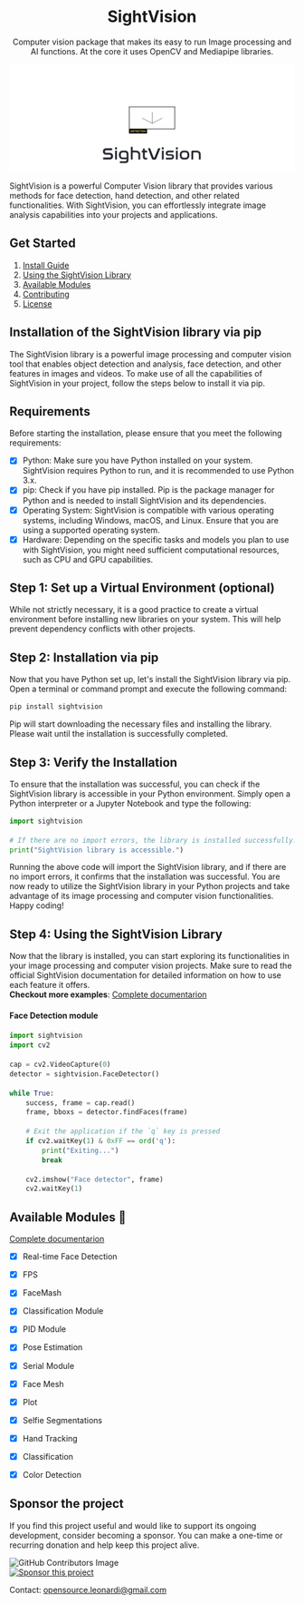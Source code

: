 <div align=center>
  <h1 align=center>SightVision</h1>
  <p align=center>Computer vision package that makes its easy to run Image processing and AI functions. At the core it uses OpenCV and Mediapipe libraries.</p>
</div>
<img src="git-images/sightvision.jpg" alt="Snake logo">

SightVision is a powerful Computer Vision library that provides various methods for face detection, hand detection, and other related functionalities. With SightVision, you can effortlessly integrate image analysis capabilities into your projects and applications.
## Get Started
1. [Install Guide](#install-guide)
2. [Using the SightVision Library](#use)
3. [Available Modules](#module)
4. [Contributing](CONTRIBUTING.md)
5. [License](LICENSE.md)

## Installation of the SightVision library via pip
The SightVision library is a powerful image processing and computer vision tool that enables object detection and analysis, face detection, and other features in images and videos. To make use of all the capabilities of SightVision in your project, follow the steps below to install it via pip.

## Requirements
Before starting the installation, please ensure that you meet the following requirements:
- [x] Python: Make sure you have Python installed on your system. SightVision requires Python to run, and it is recommended to use Python 3.x.
- [x] pip: Check if you have pip installed. Pip is the package manager for Python and is needed to install SightVision and its dependencies.
- [x] Operating System: SightVision is compatible with various operating systems, including Windows, macOS, and Linux. Ensure that you are using a supported operating system.
- [x] Hardware: Depending on the specific tasks and models you plan to use with SightVision, you might need sufficient computational resources, such as CPU and GPU capabilities.

## Step 1: Set up a Virtual Environment (optional)

While not strictly necessary, it is a good practice to create a virtual environment before installing new libraries on your system. This will help prevent dependency conflicts with other projects.

## Step 2: Installation via pip
Now that you have Python set up, let's install the SightVision library via pip. Open a terminal or command prompt and execute the following command:
```sh
pip install sightvision
```
Pip will start downloading the necessary files and installing the library. Please wait until the installation is successfully completed.

## Step 3: Verify the Installation

To ensure that the installation was successful, you can check if the SightVision library is accessible in your Python environment. Simply open a Python interpreter or a Jupyter Notebook and type the following:
```python
import sightvision

# If there are no import errors, the library is installed successfully.
print("SightVision library is accessible.")
```
Running the above code will import the SightVision library, and if there are no import errors, it confirms that the installation was successful. You are now ready to utilize the SightVision library in your Python projects and take advantage of its image processing and computer vision functionalities. Happy coding!

<h2><a id="use">Step 4: Using the SightVision Library</a></h2>


Now that the library is installed, you can start exploring its functionalities in your image processing and computer vision projects. Make sure to read the official SightVision documentation for detailed information on how to use each feature it offers.
<br>**Checkout more examples**: [Complete documentarion](https://github.com/rexionmars/SightVision/wiki)
#### Face Detection module
```python
import sightvision
import cv2

cap = cv2.VideoCapture(0)
detector = sightvision.FaceDetector()

while True:
    success, frame = cap.read()
    frame, bboxs = detector.findFaces(frame)

    # Exit the application if the `q` key is pressed
    if cv2.waitKey(1) & 0xFF == ord('q'):
        print("Exiting...")
        break

    cv2.imshow("Face detector", frame)
    cv2.waitKey(1)
```

<h2><a id="module">Available Modules 🧩</a></h2>

[Complete documentarion](https://github.com/rexionmars/SightVision/wiki)
- [x] Real-time Face Detection
- [X] FPS
- [x] FaceMash
- [x] Classification Module
- [x] PID Module
- [x] Pose Estimation
- [x] Serial Module
- [x] Face Mesh
- [x] Plot
- [x] Selfie Segmentations
- [x] Hand Tracking
- [x] Classification
- [x] Color Detection


## Sponsor the project

If you find this project useful and would like to support its ongoing development, consider becoming a sponsor. You can make a one-time or recurring donation and help keep this project alive.


![GitHub Contributors Image](https://contrib.rocks/image?repo=rexionmars/liver-heart)<br>
[![Sponsor this project](https://img.shields.io/badge/GitHub%20Sponsors-Sponsor%20this%20project-red.svg)](https://github.com/sponsors/rexionmars)

Contact: [opensource.leonardi@gmail.com](mailto:opensource.leonardi@gmail.com)

